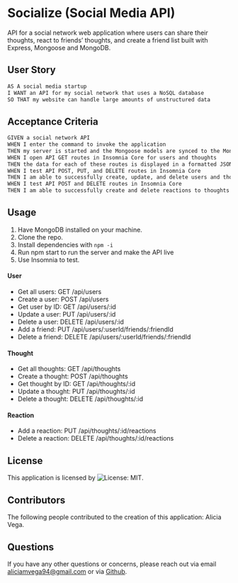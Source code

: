 # Socialize (Social Media API)

API for a social network web application where users can share their thoughts, react to friends’ thoughts, and create a friend list built with Express, Mongoose and MongoDB.

## User Story

```md
AS A social media startup
I WANT an API for my social network that uses a NoSQL database
SO THAT my website can handle large amounts of unstructured data
```

## Acceptance Criteria

```md
GIVEN a social network API
WHEN I enter the command to invoke the application
THEN my server is started and the Mongoose models are synced to the MongoDB database
WHEN I open API GET routes in Insomnia Core for users and thoughts
THEN the data for each of these routes is displayed in a formatted JSON
WHEN I test API POST, PUT, and DELETE routes in Insomnia Core
THEN I am able to successfully create, update, and delete users and thoughts in my database
WHEN I test API POST and DELETE routes in Insomnia Core
THEN I am able to successfully create and delete reactions to thoughts and add and remove friends to a user’s friend list
```

## Usage

1. Have MongoDB installed on your machine.
2. Clone the repo.
3. Install dependencies with `npm -i`
4. Run npm start to run the server and make the API live
5. Use Insomnia to test.

#### User
- Get all users: GET /api/users
- Create a user: POST /api/users
- Get user by ID: GET /api/users/:id
- Update a user: PUT /api/users/:id
- Delete a user: DELETE /api/users/:id
- Add a friend: PUT /api/users/:userId/friends/:friendId
- Delete a friend: DELETE /api/users/:userId/friends/:friendId

#### Thought
- Get all thoughts: GET /api/thoughts
- Create a thought: POST /api/thoughts
- Get thought by ID: GET /api/thoughts/:id
- Update a thought: PUT /api/thoughts/:id
- Delete a thought: DELETE /api/thoughts/:id

#### Reaction
- Add a reaction: PUT /api/thoughts/:id/reactions
- Delete a reaction: DELETE /api/thoughts/:id/reactions

## License
This application is licensed by ![License: MIT](https://img.shields.io/badge/License-MIT-yellow.svg).

## Contributors
The following people contributed to the creation of this application: Alicia Vega.

## Questions
If you have any other questions or concerns, please reach out via email aliciamvega94@gmail.com or via <a href="https://github.com/aliciavega731"> Github</a>.